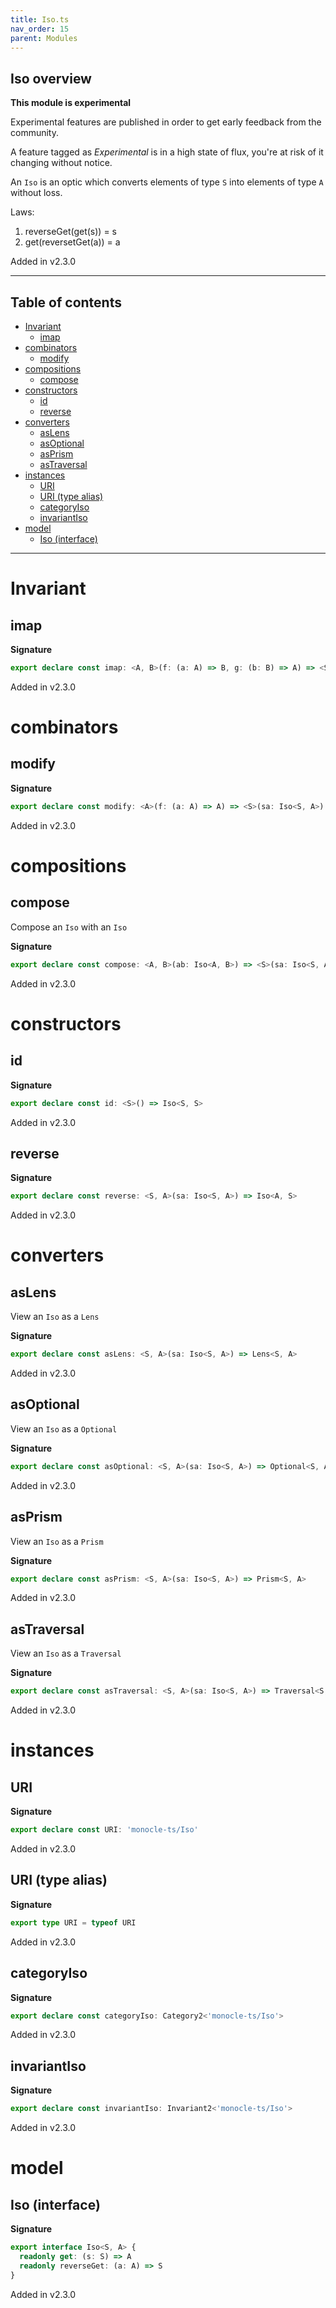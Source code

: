 ```yaml
---
title: Iso.ts
nav_order: 15
parent: Modules
---
```


## Iso overview

**This module is experimental**

Experimental features are published in order to get early feedback from the community.

A feature tagged as _Experimental_ is in a high state of flux, you're at risk of it changing without notice.

An `Iso` is an optic which converts elements of type `S` into elements of type `A` without loss.

Laws:

1. reverseGet(get(s)) = s
2. get(reversetGet(a)) = a

Added in v2.3.0

---

<h2 class="text-delta">Table of contents</h2>

- [Invariant](#invariant)
  - [imap](#imap)
- [combinators](#combinators)
  - [modify](#modify)
- [compositions](#compositions)
  - [compose](#compose)
- [constructors](#constructors)
  - [id](#id)
  - [reverse](#reverse)
- [converters](#converters)
  - [asLens](#aslens)
  - [asOptional](#asoptional)
  - [asPrism](#asprism)
  - [asTraversal](#astraversal)
- [instances](#instances)
  - [URI](#uri)
  - [URI (type alias)](#uri-type-alias)
  - [categoryIso](#categoryiso)
  - [invariantIso](#invariantiso)
- [model](#model)
  - [Iso (interface)](#iso-interface)

---

# Invariant

## imap

**Signature**

```ts
export declare const imap: <A, B>(f: (a: A) => B, g: (b: B) => A) => <S>(sa: Iso<S, A>) => Iso<S, B>
```

Added in v2.3.0

# combinators

## modify

**Signature**

```ts
export declare const modify: <A>(f: (a: A) => A) => <S>(sa: Iso<S, A>) => (s: S) => S
```

Added in v2.3.0

# compositions

## compose

Compose an `Iso` with an `Iso`

**Signature**

```ts
export declare const compose: <A, B>(ab: Iso<A, B>) => <S>(sa: Iso<S, A>) => Iso<S, B>
```

Added in v2.3.0

# constructors

## id

**Signature**

```ts
export declare const id: <S>() => Iso<S, S>
```

Added in v2.3.0

## reverse

**Signature**

```ts
export declare const reverse: <S, A>(sa: Iso<S, A>) => Iso<A, S>
```

Added in v2.3.0

# converters

## asLens

View an `Iso` as a `Lens`

**Signature**

```ts
export declare const asLens: <S, A>(sa: Iso<S, A>) => Lens<S, A>
```

Added in v2.3.0

## asOptional

View an `Iso` as a `Optional`

**Signature**

```ts
export declare const asOptional: <S, A>(sa: Iso<S, A>) => Optional<S, A>
```

Added in v2.3.0

## asPrism

View an `Iso` as a `Prism`

**Signature**

```ts
export declare const asPrism: <S, A>(sa: Iso<S, A>) => Prism<S, A>
```

Added in v2.3.0

## asTraversal

View an `Iso` as a `Traversal`

**Signature**

```ts
export declare const asTraversal: <S, A>(sa: Iso<S, A>) => Traversal<S, A>
```

Added in v2.3.0

# instances

## URI

**Signature**

```ts
export declare const URI: 'monocle-ts/Iso'
```

Added in v2.3.0

## URI (type alias)

**Signature**

```ts
export type URI = typeof URI
```

Added in v2.3.0

## categoryIso

**Signature**

```ts
export declare const categoryIso: Category2<'monocle-ts/Iso'>
```

Added in v2.3.0

## invariantIso

**Signature**

```ts
export declare const invariantIso: Invariant2<'monocle-ts/Iso'>
```

Added in v2.3.0

# model

## Iso (interface)

**Signature**

```ts
export interface Iso<S, A> {
  readonly get: (s: S) => A
  readonly reverseGet: (a: A) => S
}
```

Added in v2.3.0
